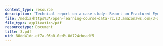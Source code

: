 ```yaml
---
content_type: resource
description: 'Technical report on a case study: Report on Fractured Eyebolt.'
file: /media/https%3A/open-learning-course-data-rc.s3.amazonaws.com/3-a27-case-studies-in-forensic-metallurgy-fall-2007/80dd41ddef7a03b00ed90d724cbeadf5_3.pdf
file_type: application/pdf
resourcetype: Document
title: 3.pdf
uid: 80dd41dd-ef7a-03b0-0ed9-0d724cbeadf5
---
```

